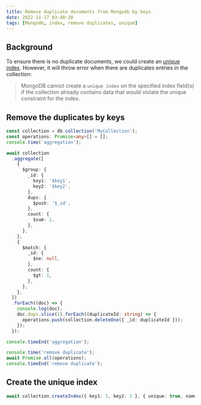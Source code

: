 ```yaml
---
title: Remove duplicate documents from Mongodb by keys
date: 2022-11-17 03:40:20
tags: [Mongodb, index, remove duplicates, unique]
---
```


## Background

To ensure there is no duplicate documents, we could create an [unique index](https://www.mongodb.com/docs/v5.0/core/index-unique/).
However, it will throw error when there are duplicates entries in the collection:

> MongoDB cannot create a `unique index` on the specified index field(s) if the collection already contains data that would violate the unique constraint for the index.

## Remove the duplicates by keys

```ts
const collection = db.collection('MyCollection');
const operations: Promise<any>[] = [];
console.time('aggregation');

await collection
  .aggregate([
    {
      $group: {
        _id: {
          key1: '$key1',
          key2: '$key2',
        },
        dups: {
          $push: '$_id',
        },
        count: {
          $sum: 1,
        },
      },
    },
    {
      $match: {
        _id: {
          $ne: null,
        },
        count: {
          $gt: 1,
        },
      },
    },
  ])
  .forEach((doc) => {
    console.log(doc);
    doc.dups.slice(1).forEach((duplicateId: string) => {
      operations.push(collection.deleteOne({ _id: duplicateId }));
    });
  });

console.timeEnd('aggregation');

console.time('remove duplicate');
await Promise.all(operations);
console.timeEnd('remove duplicate');
```

## Create the unique index

```ts
await collection.createIndex({ key1: 1, key2: 1 }, { unique: true, name: 'unique_index' });
```
